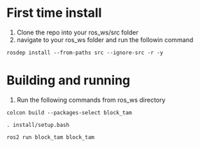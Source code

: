 # First time install

1. Clone the repo into your ros_ws/src folder
2. navigate to your ros_ws folder and run the followin command

`rosdep install --from-paths src --ignore-src -r -y`

# Building and running

1. Run the following commands from ros_ws directory

`colcon build --packages-select block_tam`

`. install/setup.bash`

`ros2 run block_tam block_tam`
